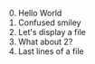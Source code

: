 0. Hello World
1. Confused smiley
2. Let's display a file
3. What about 2?
4. Last lines of a file   
